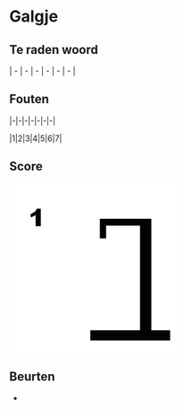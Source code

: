 # Galgje

## Te raden woord

| - | - | - | - | - | - |

## Fouten

|-|-|-|-|-|-|-|

|1|2|3|4|5|6|7|

## Score
![gallow](./images/1.png)

## Beurten

* 